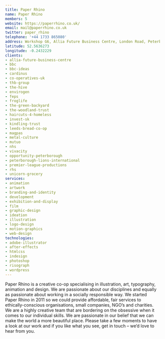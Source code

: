 ```yaml
---
title: Paper Rhino
name: Paper Rhino
members: 5
website: https://paperrhino.co.uk/
email: mail@paperrhino.co.uk
twitter: paper_rhino
telephone: '+44 1733 865080'
address: Workshop G6, Allia Future Business Centre, London Road, Peterborough, PE2 8AN
latitude: 52.5636273
longitude: -0.2432229
clients:
- allia-future-business-centre
- bbc
- bbc-ideas
- cardinus
- co-operatives-uk
- thb-group
- the-hive
- envirogen
- feps
- froglife
- the-green-backyard
- the-woodland-trust
- haircuts-4-homeless
- invest-sk
- kindling-trust
- leeds-bread-co-op
- magpas
- metal-culture
- mutuo
- nhs
- vivacity
- opportunity-peterborough
- peterborough-lions-international
- premier-league-productions
- rhs
- unicorn-grocery
services:
- animation
- artwork
- branding-and-identity
- development
- exhibition-and-display
- film
- graphic-design
- ideation
- illustration
- logo-design
- motion-graphics
- web-design
technologies:
- adobe-illustrator
- after-effects
- htmlcss
- indesign
- photoshop
- risograph
- wordpress
---
```


Paper Rhino is a creative co-op specialising in illustration, art, typography, animation and design. We are passionate about our disciplines and equally as passionate about working in a socially responsible way. We started Paper Rhino in 2011 so we could provide affordable, fair services to ethically-conscious organisations, small companies, NGO’s and charities. We are a highly creative team that are bordering on the obsessive when it comes to our individual skills. We are passionate in our belief that we can make the world a more beautiful place. Please take a few moments to have a look at our work and if you like what you see, get in touch – we’d love to hear from you.
